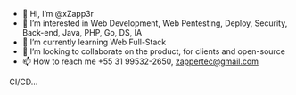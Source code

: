 - 👋 Hi, I’m @xZapp3r
- 👀 I’m interested in Web Development, Web Pentesting, Deploy, Security, Back-end, Java, PHP, Go, DS, IA
- 🌱 I’m currently learning Web Full-Stack
- 💞️ I’m looking to collaborate on the product, for clients and open-source
- 📫 How to reach me +55 31 99532-2650, zappertec@gmail.com

CI/CD...
<!---
xZapp3r/xZapp3r is a ✨ special ✨ repository because its `README.md` (this file) appears on your GitHub profile.
You can click the Preview link to take a look at your changes.
--->
